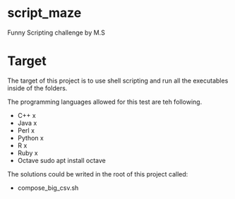 # script_maze
Funny Scripting challenge by M.S

# Target

The target of this project is to use shell scripting and run all the executables inside of the folders.

The programming languages allowed for this test are teh following.

- C++ x
- Java x
- Perl x
- Python x
- R x
- Ruby x
- Octave sudo apt  install octave


The solutions could be writed in the root of this project called: 
- compose_big_csv.sh
